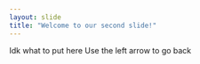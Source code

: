 ```yaml
---
layout: slide
title: "Welcome to our second slide!"
---
```

Idk what to put here
Use the left arrow to go back